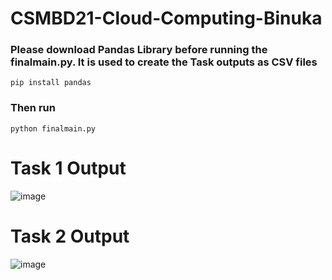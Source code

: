 # CSMBD21-Cloud-Computing-Binuka


### Please download Pandas Library before running the finalmain.py. It is used to create the Task outputs as CSV files

`pip install pandas`

### Then run

`python finalmain.py`

# Task 1 Output 

![image](https://user-images.githubusercontent.com/68330743/165889779-5dc78774-ebe8-4603-9409-92c7f8b04331.png)

# Task 2 Output

![image](https://user-images.githubusercontent.com/68330743/165889812-ac6e527e-f779-43fc-8522-acec7f311d5e.png)

